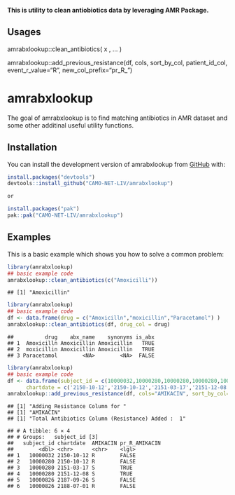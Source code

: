 
**This is utility to clean antiobiotics data by leveraging AMR
Package.**

## Usages

amrabxlookup::clean_antibiotics( x , … )

amrabxlookup::add_previous_resistance(df, cols, sort_by_col,
patient_id_col, event_r_value=“R”, new_col_prefix=“pr_R\_”)

# amrabxlookup

<!-- badges: start -->
<!-- badges: end -->

The goal of amrabxlookup is to find matching antibiotics in AMR dataset
and some other additinal useful utility functions.

## Installation

You can install the development version of amrabxlookup from
[GitHub](https://github.com/) with:

``` r
install.packages("devtools")
devtools::install_github("CAMO-NET-LIV/amrabxlookup")

or

install.packages("pak")
pak::pak("CAMO-NET-LIV/amrabxlookup")

```

## Examples

This is a basic example which shows you how to solve a common problem:

``` r
library(amrabxlookup)
## basic example code
amrabxlookup::clean_antibiotics(c("Amoxicilli"))
```

    ## [1] "Amoxicillin"

``` r
library(amrabxlookup)
## basic example code
df <- data.frame(drug = c("Amoxicilln","moxicillin","Paracetamol") )
amrabxlookup::clean_antibiotics(df, drug_col = drug)
```

    ##          drug    abx_name    synonyms is_abx
    ## 1  Amoxicilln Amoxicillin Amoxicillin   TRUE
    ## 2  moxicillin Amoxicillin Amoxicillin   TRUE
    ## 3 Paracetamol        <NA>        <NA>  FALSE

``` r
library(amrabxlookup)
## basic example code
df <- data.frame(subject_id = c(10000032,10000280,10000280,10000280,10000826,10000826),
      chartdate = c('2150-10-12','2150-10-12','2151-03-17','2151-12-08','2187-09-26','2188-07-01'),AMIKACIN=c('R','R','S','S','S','R'))
amrabxlookup::add_previous_resistance(df, cols="AMIKACIN", sort_by_col='chartdate',patient_id_col='subject_id', event_r_value='R')
```

    ## [1] "Adding Resistance Column for "
    ## [1] "AMIKACIN"
    ## [1] "Total Antibiotics Column (Resistance) Added :  1"

    ## # A tibble: 6 × 4
    ## # Groups:   subject_id [3]
    ##   subject_id chartdate  AMIKACIN pr_R_AMIKACIN
    ##        <dbl> <chr>      <chr>    <lgl>        
    ## 1   10000032 2150-10-12 R        FALSE        
    ## 2   10000280 2150-10-12 R        FALSE        
    ## 3   10000280 2151-03-17 S        TRUE         
    ## 4   10000280 2151-12-08 S        TRUE         
    ## 5   10000826 2187-09-26 S        FALSE        
    ## 6   10000826 2188-07-01 R        FALSE
